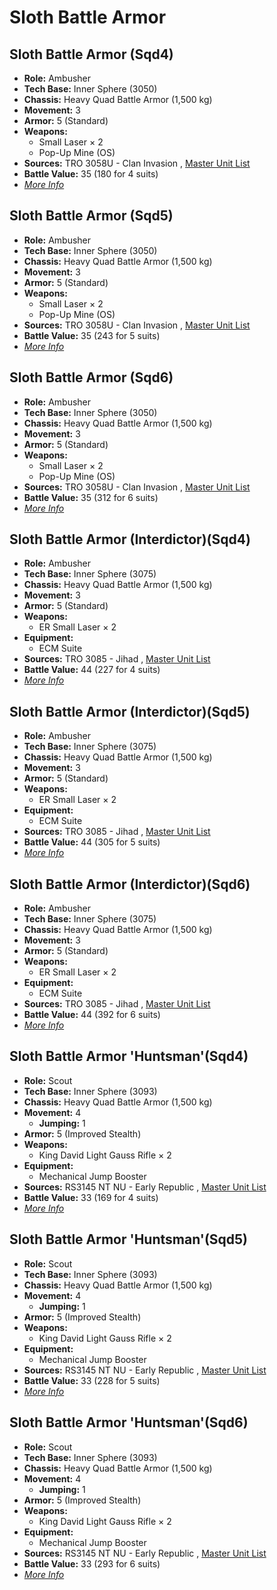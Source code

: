 # Sloth Battle Armor 

## Sloth Battle Armor (Sqd4) 

- **Role:** Ambusher 
- **Tech Base:** Inner Sphere (3050) 
- **Chassis:** Heavy Quad Battle Armor (1,500 kg) 
- **Movement:** 3 
- **Armor:** 5 (Standard) 
- **Weapons:** 
  - Small Laser × 2 
  - Pop-Up Mine (OS) 
- **Sources:** TRO 3058U - Clan Invasion , [Master Unit List](http://masterunitlist.info/Unit/Details/2970) 
- **Battle Value:** 35 (180 for 4 suits) 
- [*More Info*](sloth_battle_armor/sloth_battle_armor_sqd4.md) 

## Sloth Battle Armor (Sqd5) 

- **Role:** Ambusher 
- **Tech Base:** Inner Sphere (3050) 
- **Chassis:** Heavy Quad Battle Armor (1,500 kg) 
- **Movement:** 3 
- **Armor:** 5 (Standard) 
- **Weapons:** 
  - Small Laser × 2 
  - Pop-Up Mine (OS) 
- **Sources:** TRO 3058U - Clan Invasion , [Master Unit List](http://masterunitlist.info/Unit/Details/8586) 
- **Battle Value:** 35 (243 for 5 suits) 
- [*More Info*](sloth_battle_armor/sloth_battle_armor_sqd5.md) 

## Sloth Battle Armor (Sqd6) 

- **Role:** Ambusher 
- **Tech Base:** Inner Sphere (3050) 
- **Chassis:** Heavy Quad Battle Armor (1,500 kg) 
- **Movement:** 3 
- **Armor:** 5 (Standard) 
- **Weapons:** 
  - Small Laser × 2 
  - Pop-Up Mine (OS) 
- **Sources:** TRO 3058U - Clan Invasion , [Master Unit List](http://masterunitlist.info/Unit/Details/8950) 
- **Battle Value:** 35 (312 for 6 suits) 
- [*More Info*](sloth_battle_armor/sloth_battle_armor_sqd6.md) 

## Sloth Battle Armor (Interdictor)(Sqd4) 

- **Role:** Ambusher 
- **Tech Base:** Inner Sphere (3075) 
- **Chassis:** Heavy Quad Battle Armor (1,500 kg) 
- **Movement:** 3 
- **Armor:** 5 (Standard) 
- **Weapons:** 
  - ER Small Laser × 2 
- **Equipment:** 
  - ECM Suite 
- **Sources:** TRO 3085 - Jihad , [Master Unit List](http://masterunitlist.info/Unit/Details/2969) 
- **Battle Value:** 44 (227 for 4 suits) 
- [*More Info*](sloth_battle_armor/sloth_battle_armor_interdictorsqd4.md) 

## Sloth Battle Armor (Interdictor)(Sqd5) 

- **Role:** Ambusher 
- **Tech Base:** Inner Sphere (3075) 
- **Chassis:** Heavy Quad Battle Armor (1,500 kg) 
- **Movement:** 3 
- **Armor:** 5 (Standard) 
- **Weapons:** 
  - ER Small Laser × 2 
- **Equipment:** 
  - ECM Suite 
- **Sources:** TRO 3085 - Jihad , [Master Unit List](http://masterunitlist.info/Unit/Details/8585) 
- **Battle Value:** 44 (305 for 5 suits) 
- [*More Info*](sloth_battle_armor/sloth_battle_armor_interdictorsqd5.md) 

## Sloth Battle Armor (Interdictor)(Sqd6) 

- **Role:** Ambusher 
- **Tech Base:** Inner Sphere (3075) 
- **Chassis:** Heavy Quad Battle Armor (1,500 kg) 
- **Movement:** 3 
- **Armor:** 5 (Standard) 
- **Weapons:** 
  - ER Small Laser × 2 
- **Equipment:** 
  - ECM Suite 
- **Sources:** TRO 3085 - Jihad , [Master Unit List](http://masterunitlist.info/Unit/Details/8949) 
- **Battle Value:** 44 (392 for 6 suits) 
- [*More Info*](sloth_battle_armor/sloth_battle_armor_interdictorsqd6.md) 

## Sloth Battle Armor 'Huntsman'(Sqd4) 

- **Role:** Scout 
- **Tech Base:** Inner Sphere (3093) 
- **Chassis:** Heavy Quad Battle Armor (1,500 kg) 
- **Movement:** 4 
  - **Jumping:** 1 
- **Armor:** 5 (Improved Stealth) 
- **Weapons:** 
  - King David Light Gauss Rifle × 2 
- **Equipment:** 
  - Mechanical Jump Booster 
- **Sources:** RS3145 NT NU - Early Republic , [Master Unit List](http://masterunitlist.info/Unit/Details/6735) 
- **Battle Value:** 33 (169 for 4 suits) 
- [*More Info*](sloth_battle_armor/sloth_battle_armor_huntsmansqd4.md) 

## Sloth Battle Armor 'Huntsman'(Sqd5) 

- **Role:** Scout 
- **Tech Base:** Inner Sphere (3093) 
- **Chassis:** Heavy Quad Battle Armor (1,500 kg) 
- **Movement:** 4 
  - **Jumping:** 1 
- **Armor:** 5 (Improved Stealth) 
- **Weapons:** 
  - King David Light Gauss Rifle × 2 
- **Equipment:** 
  - Mechanical Jump Booster 
- **Sources:** RS3145 NT NU - Early Republic , [Master Unit List](http://masterunitlist.info/Unit/Details/8790) 
- **Battle Value:** 33 (228 for 5 suits) 
- [*More Info*](sloth_battle_armor/sloth_battle_armor_huntsmansqd5.md) 

## Sloth Battle Armor 'Huntsman'(Sqd6) 

- **Role:** Scout 
- **Tech Base:** Inner Sphere (3093) 
- **Chassis:** Heavy Quad Battle Armor (1,500 kg) 
- **Movement:** 4 
  - **Jumping:** 1 
- **Armor:** 5 (Improved Stealth) 
- **Weapons:** 
  - King David Light Gauss Rifle × 2 
- **Equipment:** 
  - Mechanical Jump Booster 
- **Sources:** RS3145 NT NU - Early Republic , [Master Unit List](http://masterunitlist.info/Unit/Details/9153) 
- **Battle Value:** 33 (293 for 6 suits) 
- [*More Info*](sloth_battle_armor/sloth_battle_armor_huntsmansqd6.md) 

